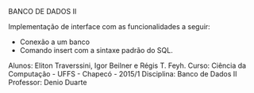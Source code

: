 BANCO DE DADOS II

Implementação de interface com as funcionalidades a seguir:
 - Conexão a um banco
 - Comando insert com a sintaxe padrão do SQL.

Alunos: Eliton Traverssini, Igor Beilner e Régis T. Feyh.
Curso: Ciência da Computação - UFFS - Chapecó - 2015/1
Disciplina: Banco de Dados II
Professor: Denio Duarte
